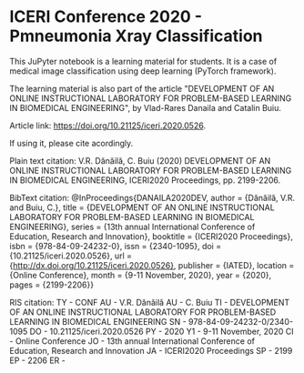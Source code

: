 # ICERI Conference 2020 - Pmneumonia Xray Classification

This JuPyter notebook is a learning material for students. It is a case of medical image classification using deep learning (PyTorch framework).

The learning material is also part of the article "DEVELOPMENT OF AN ONLINE INSTRUCTIONAL LABORATORY FOR PROBLEM-BASED LEARNING IN BIOMEDICAL ENGINEERING", by Vlad-Rares Danaila and Catalin Buiu.

Article link: https://doi.org/10.21125/iceri.2020.0526.

If using it, please cite acordingly.

Plain text citation:
V.R. Dănăilă, C. Buiu (2020) DEVELOPMENT OF AN ONLINE INSTRUCTIONAL LABORATORY FOR PROBLEM-BASED LEARNING IN BIOMEDICAL ENGINEERING, ICERI2020 Proceedings, pp. 2199-2206.

BibText citation:
@InProceedings{DANAILA2020DEV,
author = {Dănăilă, V.R. and Buiu, C.},
title = {DEVELOPMENT OF AN ONLINE INSTRUCTIONAL LABORATORY FOR PROBLEM-BASED LEARNING IN BIOMEDICAL ENGINEERING},
series = {13th annual International Conference of Education, Research and Innovation},
booktitle = {ICERI2020 Proceedings},
isbn = {978-84-09-24232-0},
issn = {2340-1095},
doi = {10.21125/iceri.2020.0526},
url = {http://dx.doi.org/10.21125/iceri.2020.0526},
publisher = {IATED},
location = {Online Conference},
month = {9-11 November, 2020},
year = {2020},
pages = {2199-2206}}

RIS citation:
TY - CONF
AU - V.R. Dănăilă AU - C. Buiu
TI - DEVELOPMENT OF AN ONLINE INSTRUCTIONAL LABORATORY FOR PROBLEM-BASED LEARNING IN BIOMEDICAL ENGINEERING
SN - 978-84-09-24232-0/2340-1095
DO - 10.21125/iceri.2020.0526
PY - 2020
Y1 - 9-11 November, 2020
CI - Online Conference
JO - 13th annual International Conference of Education, Research and Innovation
JA - ICERI2020 Proceedings
SP - 2199
EP - 2206
ER -

